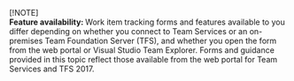 
[!NOTE]  
<b>Feature availability: </b> Work item tracking forms and features available to you differ depending on whether you connect to Team Services or an on-premises Team Foundation Server (TFS), and whether you open the form from the web portal or Visual Studio Team Explorer. Forms and guidance provided in this topic reflect those available from the web portal for Team Services and TFS 2017.     
